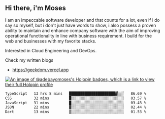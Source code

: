 ## Hi there, i'm Moses

I am an impeccable software developer and that counts for a lot, even if i do say so myself, but i don't just have words to show, i also possess a proven ability to maintain and enhance company software with the aim of improving operational functionality in line with business requirement. I build for the web and businesses with my favorite stacks.

Interested in Cloud Engineering and DevOps.

Check my written blogs
- https://geekdom.vercel.app

[![An image of @adebayomoses's Holopin badges, which is a link to view their full Holopin profile](https://holopin.me/adebayomoses)](https://holopin.io/@adebayomoses)

<!--START_SECTION:waka-->

```txt
TypeScript   13 hrs 8 mins   █████████████████████▓░░░   86.69 %
CSS          32 mins         █░░░░░░░░░░░░░░░░░░░░░░░░   03.57 %
JavaScript   31 mins         █░░░░░░░░░░░░░░░░░░░░░░░░   03.43 %
JSON         22 mins         ▓░░░░░░░░░░░░░░░░░░░░░░░░   02.44 %
Dart         13 mins         ▒░░░░░░░░░░░░░░░░░░░░░░░░   01.53 %
```

<!--END_SECTION:waka-->
